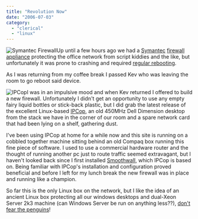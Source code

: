 ```yaml
---
title: "Revolution Now"
date: "2006-07-03"
category:
  - "clerical"
  - "linux"
---
```


![Symantec Firewall](/wp-content/uploads/2006/07/symantec.gif "Symantec Firewall")Up until a few hours ago we had a [Symantec](http://www.symantec.com/index.htm) [firewall appliance](http://www.hansenonline.net/reviews/firewall100.html) protecting the office network from script kiddies and the like, but unfortunately it was prone to crashing and required [regular rebooting](http://en.wikipedia.org/wiki/The_IT_Crowd).

As I was returning from my coffee break I passed Kev who was leaving the room to go reboot said device.

![IPCop](/wp-content/uploads/2006/07/ipcop.gif "IPCop")I was in an impulsive mood and when Kev returned I offered to build a new firewall. Unfortunately I didn't get an opportunity to use any empty fairy liquid bottles or stick-back plastic, but I did grab the latest release of the excellent Linux-based [IPCop](http://ipcop.org/), an old 450MHz Dell Dimension desktop from the stack we have in the corner of our room and a spare network card that had been lying on a shelf, gathering dust.

I've been using IPCop at home for a while now and this site is running on a cobbled together machine sitting behind an old Compaq box running this fine piece of software. I used to use a commercial hardware router and the thought of running another pc just to route traffic seemed extravagant, but I haven't looked back since I first installed [Smoothwall](http://smoothwall.org/), which IPCop is based on. Being familiar with IPCop's installation and configuration proved beneficial and before I left for my lunch break the new firewall was in place and running like a champion.

So far this is the only Linux box on the network, but I like the idea of an ancient Linux box protecting all our windows desktops and dual-Xeon Server 2k3 machine (can Windows Server be run on anything less??), [don't fear the penguins](http://www.tuxme.com/)!

